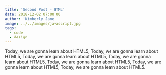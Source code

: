 ```yaml
---
title: 'Second Post - HTML'
date: 2018-12-02 07:00:00
author: 'Kimberly Jane'
image: ../../images/javascript.jpg
tags:
  - code
  - design
---
```


Today, we are gonna learn about HTML5, Today, we are gonna learn about HTML5, Today, we are gonna learn about HTML5, Today, we are gonna learn about HTML5, Today, we are gonna learn about HTML5, Today, we are gonna learn about HTML5, Today, we are gonna learn about HTML5.

